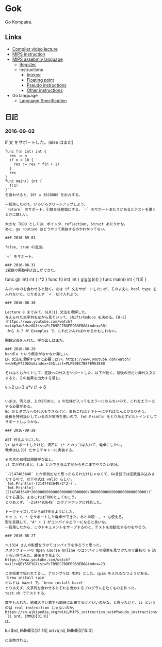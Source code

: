 # Gok

Go Kompaira.

## Links

- [Compiler video lecture](https://www.youtube.com/playlist?list=PLFB9EC7B8FE963EB8)
- [MIPS instruction](http://logos.cs.uic.edu/366/notes/mips%20quick%20tutorial.htm)
- [MIPS assebmly language](https://en.wikipedia.org/wiki/MIPS_instruction_set#MIPS_assembly_language)
    - [Register](https://en.wikipedia.org/wiki/MIPS_instruction_set#Compiler_register_usage)
    - Instructions
        - [Integer](https://en.wikipedia.org/wiki/MIPS_instruction_set#Integer)
        - [Floating point](https://en.wikipedia.org/wiki/MIPS_instruction_set#Floating_point)
        - [Pseudo instructions](https://en.wikipedia.org/wiki/MIPS_instruction_set#Pseudo_instructions)
        - [Other instructions](https://en.wikipedia.org/wiki/MIPS_instruction_set#Other_instructions)
- Go language
    - [Language Specification](https://golang.org/ref/spec)

## 日記

### 2016-09-02

if 文 をサポートした。(else はまだ)

```
func f(n int) int {
  res := n
  if n < 10 {
    res := res * f(n + 1)
  }
  res
}
func main() int {
  f(1)
}``` 
を食わせると、10! = 3628800 を出力する。

一段落したので、いろいろクリーンアップしよう。
`return` のサポート、引数を任意個にする、`-` のサポートあたりがあるとテストを書くときに嬉しい。

大きな TODO としては、ポインタ、reflection, Struct あたりかな。
あと、go routine はどうやって実装するのかわかってない。

### 2016-09-01

false, true の追加。

`<` をサポート。

### 2016-08-31
1変数の関数呼び出しができた。

```
func g(i int) int {
i*2
}
func f(i int) int {
g(g(g(i)))
}
func main() int {
f(3)
}
```
みたいなのを食わせると動く。次は if 文をサポートしたいが、そのまえに bool type を入れないと。とりあえず `<` だけ入れよう。

### 2016-08-30

Lecture 8 までみて、SLR(1) 文法を理解した。
与えられた文字列を左から見ていって、Shift/Reduce を決める。[8-5](https://www.youtube.com/watch?v=t4p3au3dsz0&list=PLFB9EC7B8FE963EB8&index=38)
 から 8-7 が Examples で、これだけみればわかるかもしれない。

関数定義を入れた。呼び出しはまだ。

### 2016-08-29
handle という概念がなかなか難しい。
LR 文法を理解するのに必要っぽい。https://www.youtube.com/watch?v=UeRyF72ObXo&index=35&list=PLFB9EC7B8FE963EB8

それはともかくとして、変数への代入をサポートした。以下が動く。最後の行だけ非代入文にすると、その結果を出力する感じ。

```
v:=2
u:=3
u*v   // -> 6
```

いまは、例えば、上の2行めに、u の仕様が入ってもエラーにならないので、これをエラーにする必要がある。
Go だとタプルへの代入もできるけど、まあこれはテキトーにやればなんとかなりそう。
最後を特別扱いしているのが気持ち悪いので、fmt.Println をとりあえずビルトインとしてサポートしようかな。

### 2016-08-28

AST 作るようにした。
\+ はサポートしたけど、流石に \* とカッコは入れて、電卓にしたい。
電卓はLL(0) だからテキトーに実装する。

その次の目標は関数呼び出し。
if 文が作れると、fib とかできるはずだからそこまでやりたい気分。

`-2147483648` とか面倒だなと思ったらそれだけじゃなくて、Go言語では定数畳み込みまでするので、以下の式は valid らしい。
`fmt.Println(-(2147483649/2*2))`.
`fmt.Println(-(2147483649*20000000000000000000000000/30000000000000000000000000))` ですら通る。まあこれはTODOとしておこう。
とりあえず、`-2147483648` だけアドホックに対処した。

トークナイズしてからAST作るようにした。
カッコ、+、* をサポートした電卓ができた。あと単項 -, + も使える。
型を意識して、"A" + 1 がコンパイルエラーになると良いな。
一段落したから、このドキュメントをサーブするのと、テストを自動化するのをやろう。

### 2016-08-27

rui314 さんの影響をうけてコンパイラを作ろうと思った。
スタンフォードの Open Course Online のコンパイラの授業を見つけたので最初の 6 講くらい見てみた。最後まで見よう。
https://www.youtube.com/watch?v=i1teQEY5SFY&list=PLFB9EC7B8FE963EB8&index=23

この授業で扱われてるし、アセンブリは MIPS にした。spim を入れるひつようがある。`brew install spim` 
ビルドは bazel で。`brew install bazel`
とりあえず、文字列を食わせるとそれを出力するプログラムを吐くものを作った。
test.sh でテストする。

数字も入れた。結構大きい数でも即値に出来てるけどいいのかな、と思ったけど、li というのは real instruction じゃないのか。
https://en.wikipedia.org/wiki/MIPS_instruction_set#Pseudo_instructions
`li $rd, IMMED[31:0]`
は、
```
lui $rd, IMMED[31:16]
 ori $rd,$rd, IMMED[15:0]
```
に変換される。
